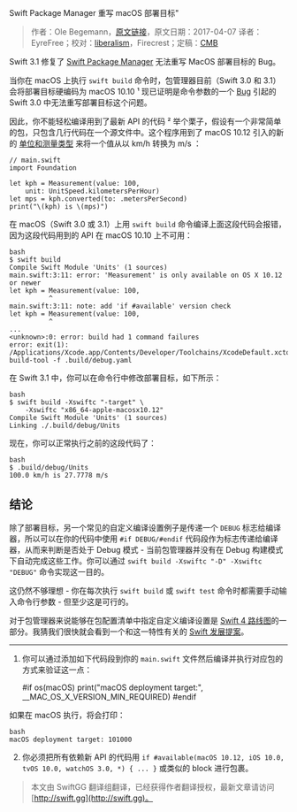 Swift Package Manager 重写 macOS 部署目标"

> 作者：Ole Begemann，[原文链接](https://oleb.net/blog/2017/04/swift-3-1-package-manager-deployment-target/)，原文日期：2017-04-07
> 译者：EyreFree；校对：[liberalism](https://weibo.com/1743643682/profile?topnav=1&wvr=6)，Firecrest；定稿：[CMB](https://github.com/chenmingbiao)
  









Swift 3.1 修复了 [Swift Package Manager](https://swift.org/package-manager/) 无法重写 MacOS 部署目标的 Bug。

当你在 macOS 上执行 `swift build` 命令时，包管理器目前（Swift 3.0 和 3.1）会将部署目标硬编码为 macOS 10.10 ¹  现已证明是命令参数的一个 [Bug](https://bugs.swift.org/browse/SR-2535) 引起的 Swift 3.0 中无法重写部署目标这个问题。



因此，你不能轻松编译用到了最新 API 的代码 ²  举个栗子，假设有一个非常简单的包，只包含几行代码在一个源文件中。这个程序用到了 macOS 10.12 引入的新的 [单位和测量类型](https://oleb.net/blog/2016/07/measurements-and-units/) 来将一个值从以 km/h 转换为 m/s ：

    
    // main.swift
    import Foundation
    
    let kph = Measurement(value: 100,
        unit: UnitSpeed.kilometersPerHour)
    let mps = kph.converted(to: .metersPerSecond)
    print("\(kph) is \(mps)")

在 macOS（Swift 3.0 或 3.1）上用 `swift build` 命令编译上面这段代码会报错，因为这段代码用到的 API 在 macOS 10.10 上不可用：

    bash
    $ swift build
    Compile Swift Module 'Units' (1 sources)
    main.swift:3:11: error: 'Measurement' is only available on OS X 10.12 or newer
    let kph = Measurement(value: 100,
              ^
    main.swift:3:11: note: add 'if #available' version check
    let kph = Measurement(value: 100,
              ^
    ...
    <unknown>:0: error: build had 1 command failures
    error: exit(1): /Applications/Xcode.app/Contents/Developer/Toolchains/XcodeDefault.xctoolchain/usr/bin/swift-build-tool -f .build/debug.yaml

在 Swift 3.1 中，你可以在命令行中修改部署目标，如下所示：

    bash
    $ swift build -Xswiftc "-target" \
        -Xswiftc "x86_64-apple-macosx10.12"
    Compile Swift Module 'Units' (1 sources)
    Linking ./.build/debug/Units

现在，你可以正常执行之前的这段代码了：

    bash
    $ .build/debug/Units
    100.0 km/h is 27.7778 m/s

## 结论

除了部署目标，另一个常见的自定义编译设置例子是传递一个 `DEBUG` 标志给编译器，所以可以在你的代码中使用 `#if DEBUG/#endif` 代码段作为标志传递给编译器，从而来判断是否处于 Debug 模式 - 当前包管理器并没有在 Debug 构建模式下自动完成这些工作。你可以通过 `swift build -Xswiftc "-D" -Xswiftc "DEBUG"` 命令实现这一目的。

这仍然不够理想 - 你在每次执行 `swift build` 或 `swift test` 命令时都需要手动输入命令行参数 - 但至少这是可行的。

对于包管理器来说能够在包配置清单中指定自定义编译设置是 [Swift 4 路线图](https://lists.swift.org/pipermail/swift-evolution-announce/2017-January/000307.html)的一部分。我猜我们很快就会看到一个和这一特性有关的 [Swift 发展提案](https://apple.github.io/swift-evolution/)。

---

1. 你可以通过添加如下代码段到你的 `main.swift` 文件然后编译并执行对应包的方式来验证这一点：

    
    #if os(macOS)
         print("macOS deployment target:", __MAC_OS_X_VERSION_MIN_REQUIRED)
    #endif

如果在 macOS 执行，将会打印：

    bash
    macOS deployment target: 101000

2. 你必须把所有依赖新 API 的代码用 `if #available(macOS 10.12, iOS 10.0, tvOS 10.0, watchOS 3.0, *) { ... }` 或类似的 block 进行包裹。


> 本文由 SwiftGG 翻译组翻译，已经获得作者翻译授权，最新文章请访问 [http://swift.gg](http://swift.gg)。